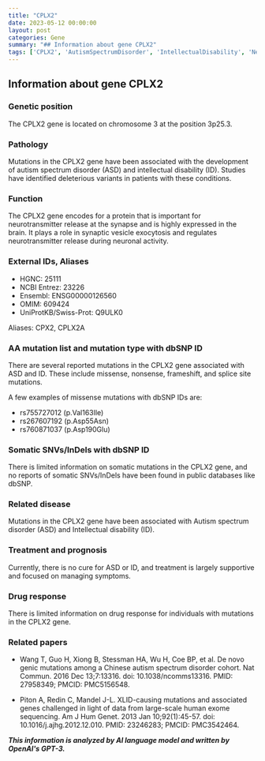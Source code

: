 ```yaml
---
title: "CPLX2"
date: 2023-05-12 00:00:00
layout: post
categories: Gene
summary: "## Information about gene CPLX2"
tags: ['CPLX2', 'AutismSpectrumDisorder', 'IntellectualDisability', 'NeurotransmitterRelease', 'SynapticVesicleExocytosis', 'MissenseMutations', 'DeleteriousVariants', 'SupportiveTreatment']
---
```


## Information about gene CPLX2

### Genetic position

The CPLX2 gene is located on chromosome 3 at the position 3p25.3.

### Pathology

Mutations in the CPLX2 gene have been associated with the development of autism spectrum disorder (ASD) and intellectual disability (ID). Studies have identified deleterious variants in patients with these conditions.

### Function

The CPLX2 gene encodes for a protein that is important for neurotransmitter release at the synapse and is highly expressed in the brain. It plays a role in synaptic vesicle exocytosis and regulates neurotransmitter release during neuronal activity.

### External IDs, Aliases

- HGNC: 25111
- NCBI Entrez: 23226
- Ensembl: ENSG00000126560
- OMIM: 609424
- UniProtKB/Swiss-Prot: Q9ULK0

Aliases: CPX2, CPLX2A

### AA mutation list and mutation type with dbSNP ID

There are several reported mutations in the CPLX2 gene associated with ASD and ID. These include missense, nonsense, frameshift, and splice site mutations. 

A few examples of missense mutations with dbSNP IDs are:

- rs755727012 (p.Val163Ile)
- rs267607192 (p.Asp55Asn)
- rs760871037 (p.Asp190Glu)

### Somatic SNVs/InDels with dbSNP ID

There is limited information on somatic mutations in the CPLX2 gene, and no reports of somatic SNVs/InDels have been found in public databases like dbSNP.

### Related disease

Mutations in the CPLX2 gene have been associated with Autism spectrum disorder (ASD) and Intellectual disability (ID).

### Treatment and prognosis

Currently, there is no cure for ASD or ID, and treatment is largely supportive and focused on managing symptoms.

### Drug response

There is limited information on drug response for individuals with mutations in the CPLX2 gene.

### Related papers

- Wang T, Guo H, Xiong B, Stessman HA, Wu H, Coe BP, et al. De novo genic mutations among a Chinese autism spectrum disorder cohort. Nat Commun. 2016 Dec 13;7:13316. doi: 10.1038/ncomms13316. PMID: 27958349; PMCID: PMC5156548.

- Piton A, Redin C, Mandel J-L. XLID-causing mutations and associated genes challenged in light of data from large-scale human exome sequencing. Am J Hum Genet. 2013 Jan 10;92(1):45-57. doi: 10.1016/j.ajhg.2012.12.010. PMID: 23246283; PMCID: PMC3542464.

**_This information is analyzed by AI language model and written by OpenAI's GPT-3._**